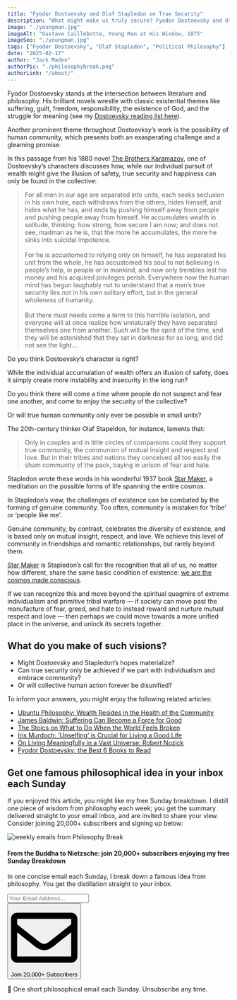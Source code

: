 ```yaml
---
title: "Fyodor Dostoevsky and Olaf Stapledon on True Security"
description: "What might make us truly secure? Fyodor Dostoevsky and Olaf Stapledon on the possibility and pitfalls of human community…"
image: "./youngman.jpg"
imageAlt: "Gustave Caillebotte, Young Man at His Window, 1875"
imageSeo: "./youngman.jpg"
tags: ["Fyodor Dostoevsky", "Olaf Stapledon", "Political Philosophy"]
date: "2025-02-17"
author: "Jack Maden"
authorPic: "./philosophybreak.png"
authorLink: "/about/"
---
```


<span class="big-letter">F</span>yodor Dostoevsky stands at the intersection between literature and philosophy. His brilliant novels wrestle with classic existential themes like suffering, guilt, freedom, responsibility, the existence of God, and the struggle for meaning (see my [Dostoevsky reading list here](/reading-lists/fyodor-dostoevsky-best-books/)).

Another prominent theme throughout Dostoevksy’s work is the possibility of human community, which presents both an exasperating challenge and a gleaming promise.

In this passage from his 1880 novel <a target="_blank" rel="noopener noreferrer sponsored" href="https://amzn.to/4bjQZeF">The Brothers Karamazov</a>, one of Dostoevsky’s characters discusses how, while our individual pursuit of wealth might give the illusion of safety, true security and happiness can only be found in the collective:

>For all men in our age are separated into units, each seeks seclusion in his own hole, each withdraws from the others, hides himself, and hides what he has, and ends by pushing himself away from people and pushing people away from himself. He accumulates wealth in solitude, thinking: how strong, how secure I am now; and does not see, madman as he is, that the more he accumulates, the more he sinks into suicidal impotence.<br><br>For he is accustomed to relying only on himself, he has separated his unit from the whole, he has accustomed his soul to not believing in people’s help, in people or in mankind, and now only trembles lest his money and his acquired privileges perish. Everywhere now the human mind has begun laughably not to understand that a man’s true security lies not in his own solitary effort, but in the general wholeness of humanity.<br><br>But there must needs come a term to this horrible isolation, and everyone will at once realize how unnaturally they have separated themselves one from another. Such will be the spirit of the time, and they will be astonished that they sat in darkness for so long, and did not see the light...

Do you think Dostoevsky’s character is right?

While the individual accumulation of wealth offers an illusion of safety, does it simply create more instability and insecurity in the long run?

Do you think there will come a time where people do not suspect and fear one another, and come to enjoy the security of the collective?

Or will true human community only ever be possible in small units?

The 20th-century thinker Olaf Stapeldon, for instance, laments that:

>Only in couples and in little circles of companions could they support true community, the communion of mutual insight and respect and love. But in their tribes and nations they conceived all too easily the sham community of the pack, baying in unison of fear and hate.

Stapledon wrote these words in his wonderful 1937 book <a target="_blank" rel="noopener noreferrer sponsored" href="https://amzn.to/3Ql78Xl">Star Maker</a>, a meditation on the possible forms of life spanning the entire cosmos.

In Stapledon’s view, the challenges of existence can be combated by the forming of genuine community. Too often, community is mistaken for ‘tribe’ or ‘people like me’.

Genuine community, by contrast, celebrates the diversity of existence, and is based only on mutual insight, respect, and love. We achieve this level of community in friendships and romantic relationships, but rarely beyond them.

<a target="_blank" rel="noopener noreferrer sponsored" href="https://amzn.to/3Ql78Xl">Star Maker</a> is Stapledon’s call for the recognition that all of us, no matter how different, share the same basic condition of existence: [we are the cosmos made conscious](/articles/5-existential-problems-all-humans-share/).

If we can recognize this and move beyond the spiritual quagmire of extreme individualism and primitive tribal warfare — if society can move past the manufacture of fear, greed, and hate to instead reward and nurture mutual respect and love — then perhaps we could move towards a more unified place in the universe, and unlock its secrets together.

## What do you make of such visions?

- Might Dostoevsky and Stapledon’s hopes materialize?
- Can true security only be achieved if we part with individualism and embrace community?
- Or will collective human action forever be disunified?

To inform your answers, you might enjoy the following related articles:

- [Ubuntu Philosophy: Wealth Resides in the Health of the Community](/articles/ubuntu-philosophy-wealth-resides-in-the-health-of-the-community/)
- [​James Baldwin: Suffering Can Become a Force for Good​](/articles/james-baldwin-suffering-can-become-a-force-for-good/)
- ​[The Stoics on What to Do When the World Feels Broken​](/articles/the-stoics-on-what-to-do-when-the-world-feels-broken/)
- [​Iris Murdoch: ‘Unselfing’ is Crucial for Living a Good Life​](/articles/iris-murdoch-unselfing-is-crucial-for-living-a-good-life/)
- [​On Living Meaningfully in a Vast Universe: Robert Nozick​](/articles/on-living-meaningfully-in-a-vast-universe-robert-nozick/)
- [​Fyodor Dostoevsky: ​​the Best 6 Books to Read](/reading-lists/fyodor-dostoevsky-best-books/)

## Get one famous philosophical idea in your inbox each Sunday

<span class="big-letter">I</span>f you enjoyed this article, you might like my free Sunday breakdown. I distill one piece of wisdom from philosophy each week; you get the summary delivered straight to your email inbox, and are invited to share your view. Consider joining 20,000+ subscribers and signing up below:

<!--big subscribe-->
<div class="course-promo darkradial-background subscribe text-center">
    <img src="/static/6313d50bc32799a6c869239128784c7b/e7f7a/weekly-break.webp" alt="weekly emails from Philosophy Break">
    <h4>From the Buddha to Nietzsche: join 20,000+ subscribers enjoying my free Sunday Breakdown</h4>
    <p class="small-grey-font no-mar-bottom">In one concise email each Sunday, I break down a famous idea from philosophy. You get the distillation straight to your inbox.</p>
    <div class="small-pad-top">
        <form action="https://app.convertkit.com/forms/5812400/subscriptions" method="post" data-sv-form="5812400" data-uid="be0e52d3c0" data-format="inline" data-version="6" data-options="{&quot;settings&quot;:{&quot;after_subscribe&quot;:{&quot;action&quot;:&quot;message&quot;,&quot;success_message&quot;:&quot;Thank you, philosopher! Your welcome email will land in your inbox shortly.&quot;,&quot;redirect_url&quot;:&quot;/thank-you/&quot;},&quot;analytics&quot;:{&quot;google&quot;:null,&quot;fathom&quot;:null,&quot;facebook&quot;:null,&quot;segment&quot;:null,&quot;pinterest&quot;:null,&quot;sparkloop&quot;:null,&quot;googletagmanager&quot;:null},&quot;modal&quot;:{&quot;trigger&quot;:&quot;timer&quot;,&quot;scroll_percentage&quot;:null,&quot;timer&quot;:5,&quot;devices&quot;:&quot;all&quot;,&quot;show_once_every&quot;:15},&quot;powered_by&quot;:{&quot;show&quot;:false,&quot;url&quot;:&quot;https://convertkit.com/features/forms?utm_campaign=poweredby&amp;utm_content=form&amp;utm_medium=referral&amp;utm_source=dynamic&quot;},&quot;recaptcha&quot;:{&quot;enabled&quot;:false},&quot;return_visitor&quot;:{&quot;action&quot;:&quot;show&quot;,&quot;custom_content&quot;:&quot;&quot;},&quot;slide_in&quot;:{&quot;display_in&quot;:&quot;bottom_right&quot;,&quot;trigger&quot;:&quot;timer&quot;,&quot;scroll_percentage&quot;:null,&quot;timer&quot;:5,&quot;devices&quot;:&quot;all&quot;,&quot;show_once_every&quot;:15},&quot;sticky_bar&quot;:{&quot;display_in&quot;:&quot;top&quot;,&quot;trigger&quot;:&quot;timer&quot;,&quot;scroll_percentage&quot;:null,&quot;timer&quot;:5,&quot;devices&quot;:&quot;all&quot;,&quot;show_once_every&quot;:15}},&quot;version&quot;:&quot;6&quot;}" min-width="400 500 600 700 800">
        <div data-style="clean"><ul data-element="errors" data-group="alert"></ul><div data-element="fields" data-stacked="false">
            <div>
                <input name="email_address" aria-label="Your Email Address..." placeholder="Your Email Address..." required type="email" />
            </div>
            <button class="button primary" type="submit" data-element="submit"><div><div></div><div></div><div></div></div><span><svg xmlns="http://www.w3.org/2000/svg" viewBox="0 0 512 512"><path d="M464 64H48C21.49 64 0 85.49 0 112v288c0 26.51 21.49 48 48 48h416c26.51 0 48-21.49 48-48V112c0-26.51-21.49-48-48-48zm0 48v40.805c-22.422 18.259-58.168 46.651-134.587 106.49-16.841 13.247-50.201 45.072-73.413 44.701-23.208.375-56.579-31.459-73.413-44.701C106.18 199.465 70.425 171.067 48 152.805V112h416zM48 400V214.398c22.914 18.251 55.409 43.862 104.938 82.646 21.857 17.205 60.134 55.186 103.062 54.955 42.717.231 80.509-37.199 103.053-54.947 49.528-38.783 82.032-64.401 104.947-82.653V400H48z"/></svg>Join 20,000+ Subscribers</span></button>
            </div>
            </div>
        </form>
        <p class="tiny-mar-top no-mar-bottom review-font">💭 One short philosophical email each Sunday. Unsubscribe any time.</p>
    </div>
</div>
</div>
